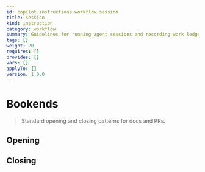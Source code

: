 ```yaml
---
id: copilot.instructions.workflow.session
title: Session
kind: instruction
category: workflow
summary: Guidelines for running agent sessions and recording work ledgers.
tags: []
weight: 20
requires: []
provides: []
vars: []
applyTo: []
version: 1.0.0
---
```


# Bookends

> Standard opening and closing patterns for docs and PRs.

## Opening

## Closing
